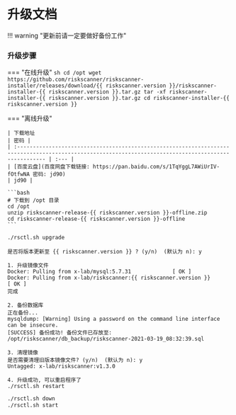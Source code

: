 # 升级文档

!!! warning "更新前请一定要做好备份工作"

### 升级步骤
=== "在线升级"
    ```sh
    cd /opt
    wget https://github.com/riskscanner/riskscanner-installer/releases/download/{{ riskscanner.version }}/riskscanner-installer-{{ riskscanner.version }}.tar.gz
    tar -xf riskscanner-installer-{{ riskscanner.version }}.tar.gz
    cd riskscanner-installer-{{ riskscanner.version }}
    ```

=== "离线升级"

    | 下载地址                                                                                                                                                | 密码 |
    | :----------------------------------------------------------------------------------------------------------------------------------------------------- | :--- |
    | [百度云盘](百度网盘下载链接: https://pan.baidu.com/s/1TqYggL7AWiUrIV-fOtfwNA 密码: jd90)                                                                                             | jd90 |

    ```bash
    # 下载到 /opt 目录
    cd /opt
    unzip riskscanner-release-{{ riskscanner.version }}-offline.zip
    cd riskscanner-release-{{ riskscanner.version }}-offline
    ```

```sh
./rsctl.sh upgrade
```
```nginx hl_lines="1 35"
是否将版本更新至 {{ riskscanner.version }} ? (y/n)  (默认为 n): y

1. 升级镜像文件
Docker: Pulling from x-lab/mysql:5.7.31 	        [ OK ]
Docker: Pulling from x-lab/riskscanner:{{ riskscanner.version }} 	    [ OK ]
完成

2. 备份数据库
正在备份...
mysqldump: [Warning] Using a password on the command line interface can be insecure.
[SUCCESS] 备份成功! 备份文件已存放至: /opt/riskscanner/db_backup/riskscanner-2021-03-19_08:32:39.sql

3. 清理镜像
是否需要清理旧版本镜像文件? (y/n)  (默认为 n): y
Untagged: x-lab/riskscanner:v1.3.0

4. 升级成功, 可以重启程序了
./rsctl.sh restart
```
```sh
./rsctl.sh down
./rsctl.sh start
```
